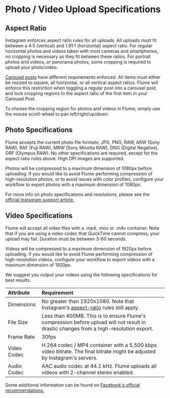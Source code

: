 # Photo / Video Upload Specifications

## Aspect Ratio

Instagram enforces aspect ratio rules for all uploads. All uploads must fit between a 4:5 \(vertical\) and 1.91:1 \(horizontal\) aspect ratio. For regular horizontal photos and videos taken with most cameras and smartphones, no cropping is necessary as they fit between these ratios. For portrait photos and videos, or panorama photos, some cropping is required to upload your photo/video.

[Carousel posts](../views/upload.md#carousel-posts) have different requirements enforced. All items must either be resized to square, all horizontal, or all vertical aspect ratios. Flume will enforce this restriction when toggling a regular post into a carousel post, and lock cropping regions to the aspect ratio of the first item in your Carousel Post.

To choose the cropping region for photos and videos in Flume, simply use the mouse scroll-wheel to pan left/right/up/down.

## Photo Specifications

Flume accepts the current photo file formats: JPG, PNG, RAW, ARW \(Sony RAW\), RAF \(Fuji RAW\), MRW \(Sony Minolta RAW\), DNG \(Digital Negative\), ORF \(Olympus RAW\). No other specifications are required, except for the aspect ratio rules above. High DPI images are supported.

Photos will be compressed to a maximum dimension of 1080px before uploading. If you would like to avoid Flume performing compression of high-resolution photos, or to avoid issues with color profiles, configure your workflow to export photos with a maximum dimension of 1080px.

For more info on photo specifications and resolutions, please see the [official Instagram support article.](https://github.com/flumeapp/help.flumeapp.com/tree/1577f0ffdac2f11d862e55096c48747d3c60ea48/misc/www.facebook.com/help/instagram/1631821640426723/README.md)

## Video Specifications

Flume will accept all video files with a .mp4, .mov or .m4v container. Note that if you are using a video codec that QuickTime cannot compress, your upload may fail. Duration must be between 3-60 seconds.

Videos will be compressed to a maximum dimension of 1920px before uploading. If you would like to avoid Flume performing compression of high-resolution videos, configure your workflow to export videos with a maximum dimension of 1920px.

We suggest you output your videos using the following specifications for best results.

| Attribute | Requirement |
| :--- | :--- |
| Dimensions | No greater than 1920x1080. Note that Instagram's [aspect-ratio](upload-specifications.md#aspect-ratio) rules still apply. |
| File Size | Less than 400MB. This is to ensure Flume's compression before upload will not result in drastic changes from a high-resolution export. |
| Frame Rate | 30fps |
| Video Codec | H.264 codec / MP4 container with a 5,500 kbps video bitrate. The final bitrate might be adjusted by Instagram's servers. |
| Audio Codec | AAC audio codec at 44.1 kHz. Flume uploads all videos with 2-channel stereo enabled. |

Some additional information can be found on [Facebook's official recommendations.](https://www.facebook.com/business/ads-guide/video-views/instagram-video-views/)

